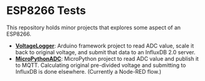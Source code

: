 # ESP8266 Tests
This repository holds minor projects that explores some aspect of an ESP8266.

* __[VoltageLogger](VoltageLogger/)__: Arduino framework project to read ADC value, scale it back to original voltage, and submit that data to an InfluxDB 2.0 server.
* __[MicroPythonADC](MicroPythonADC/)__: MicroPython project to read ADC value and publish it to MQTT. Calculating original pre-divided voltage and submitting to InfluxDB is done elsewhere. (Currently a Node-RED flow.)